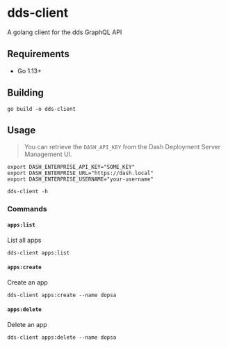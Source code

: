 # dds-client

A golang client for the dds GraphQL API

## Requirements

- Go 1.13+

## Building

```shell
go build -o dds-client
```

## Usage

> You can retrieve the `DASH_API_KEY` from the Dash Deployment Server Management UI.

```shell
export DASH_ENTERPRISE_API_KEY="SOME_KEY"
export DASH_ENTERPRISE_URL="https://dash.local"
export DASH_ENTERPRISE_USERNAME="your-username"

dds-client -h
```


### Commands

#### `apps:list`

List all apps

```shell
dds-client apps:list
```

#### `apps:create`

Create an app

```shell
dds-client apps:create --name dopsa
```

#### `apps:delete`

Delete an app

```shell
dds-client apps:delete --name dopsa
```
